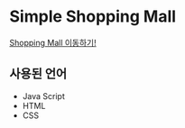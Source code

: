 # Simple Shopping Mall

[Shopping Mall 이동하기!](https://little-shop.netlify.app)

## 사용된 언어

- Java Script
- HTML
- CSS
